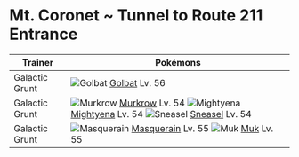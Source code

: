 # Mt. Coronet ~ Tunnel to Route 211 Entrance

Trainer                    | Pokémons
---                        | ---
Galactic Grunt             | ![][042]  [Golbat] Lv. 56
Galactic Grunt             | ![][198]  [Murkrow] Lv. 54  ![][262]  [Mightyena] Lv. 54  ![][215]  [Sneasel] Lv. 54
Galactic Grunt             | ![][284]  [Masquerain] Lv. 55  ![][089]  [Muk] Lv. 55


[042]: https://raw.githubusercontent.com/PokeAPI/sprites/master/sprites/pokemon/42.png "Golbat"
[089]: https://raw.githubusercontent.com/PokeAPI/sprites/master/sprites/pokemon/89.png "Muk"
[198]: https://raw.githubusercontent.com/PokeAPI/sprites/master/sprites/pokemon/198.png "Murkrow"
[215]: https://raw.githubusercontent.com/PokeAPI/sprites/master/sprites/pokemon/215.png "Sneasel"
[262]: https://raw.githubusercontent.com/PokeAPI/sprites/master/sprites/pokemon/262.png "Mightyena"
[284]: https://raw.githubusercontent.com/PokeAPI/sprites/master/sprites/pokemon/284.png "Masquerain"
[Golbat]: /pokemon_changes/042.md
[Muk]: /pokemon_changes/089.md
[Murkrow]: /pokemon_changes/198.md
[Sneasel]: /pokemon_changes/215.md
[Mightyena]: /pokemon_changes/262.md
[Masquerain]: /pokemon_changes/284.md
